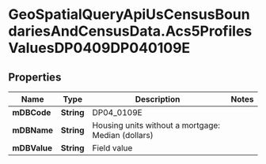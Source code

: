 # GeoSpatialQueryApiUsCensusBoundariesAndCensusData.Acs5ProfilesValuesDP0409DP040109E

## Properties

Name | Type | Description | Notes
------------ | ------------- | ------------- | -------------
**mDBCode** | **String** | DP04_0109E | 
**mDBName** | **String** | Housing units without a mortgage: Median (dollars) | 
**mDBValue** | **String** | Field value | 


